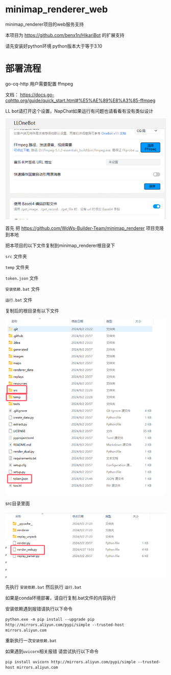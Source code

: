 # minimap_renderer_web

minimap_renderer项目的web服务支持

本项目为 https://github.com/benx1n/HikariBot 的扩展支持

请先安装好python环境 python版本大于等于3.10

# 部署流程

go-cq-http 用户需要配置 ffmpeg 

文档： https://docs.go-cqhttp.org/guide/quick_start.html#%E5%AE%89%E8%A3%85-ffmpeg

LL bot请打开这个设置，NapChat如果运行有问题也请看看有没有类似设计

![deed24829cb2739d7855fc3e29e1edde.png](temp%2Fdeed24829cb2739d7855fc3e29e1edde.png)

首先 把 https://github.com/WoWs-Builder-Team/minimap_renderer 项目克隆到本地

把本项目的以下文件复制到minimap_renderer根目录下

`src` 文件夹

`temp` 文件夹

`token.json` 文件

`安装依赖.bat` 文件

`运行.bat` 文件

复制后的根目录有以下文件

![257368cc83c92fe8dcd18558b2644816.png](temp%2F257368cc83c92fe8dcd18558b2644816.png)

src目录里面

![00b17fe4ce2e4966dbed620093b66f79.png](temp%2F00b17fe4ce2e4966dbed620093b66f79.png)


先执行 `安装依赖.bat` 然后执行 `运行.bat`

如果是conda环境部署，请自行复制.bat文件的内容执行

安装依赖遇到报错请执行以下命令

`python.exe -m pip install --upgrade pip http://mirrors.aliyun.com/pypi/simple --trusted-host mirrors.aliyun.com`

重新执行一次`安装依赖.bat`

如果遇到`uvicorn`相关报错 请尝试执行以下命令

`pip install uvicorn http://mirrors.aliyun.com/pypi/simple --trusted-host mirrors.aliyun.com`